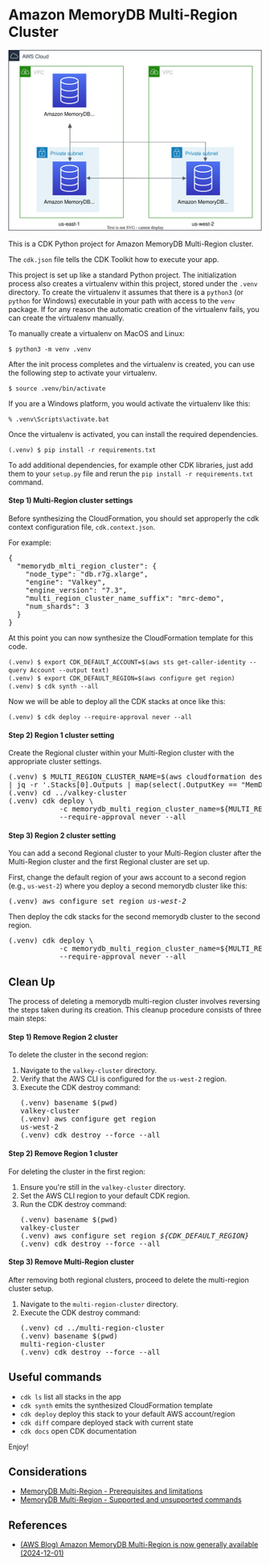 
# Amazon MemoryDB Multi-Region Cluster

![amazon-memorydb-multi-region-cluster](./amazon-memorydb-multi-region-cluster.svg)

This is a CDK Python project for Amazon MemoryDB Multi-Region cluster.

The `cdk.json` file tells the CDK Toolkit how to execute your app.

This project is set up like a standard Python project.  The initialization
process also creates a virtualenv within this project, stored under the `.venv`
directory.  To create the virtualenv it assumes that there is a `python3`
(or `python` for Windows) executable in your path with access to the `venv`
package. If for any reason the automatic creation of the virtualenv fails,
you can create the virtualenv manually.

To manually create a virtualenv on MacOS and Linux:

```
$ python3 -m venv .venv
```

After the init process completes and the virtualenv is created, you can use the following
step to activate your virtualenv.

```
$ source .venv/bin/activate
```

If you are a Windows platform, you would activate the virtualenv like this:

```
% .venv\Scripts\activate.bat
```

Once the virtualenv is activated, you can install the required dependencies.

```
(.venv) $ pip install -r requirements.txt
```

To add additional dependencies, for example other CDK libraries, just add
them to your `setup.py` file and rerun the `pip install -r requirements.txt`
command.

#### Step 1) Multi-Region cluster settings

Before synthesizing the CloudFormation, you should set approperly the cdk context configuration file, `cdk.context.json`.

For example:

<pre>
{
  "memorydb_mlti_region_cluster": {
    "node_type": "db.r7g.xlarge",
    "engine": "Valkey",
    "engine_version": "7.3",
    "multi_region_cluster_name_suffix": "mrc-demo",
    "num_shards": 3
  }
}
</pre>

At this point you can now synthesize the CloudFormation template for this code.

```
(.venv) $ export CDK_DEFAULT_ACCOUNT=$(aws sts get-caller-identity --query Account --output text)
(.venv) $ export CDK_DEFAULT_REGION=$(aws configure get region)
(.venv) $ cdk synth --all
```

Now we will be able to deploy all the CDK stacks at once like this:

```
(.venv) $ cdk deploy --require-approval never --all
```

#### Step 2) Region 1 cluster setting

Create the Regional cluster within your Multi-Region cluster with the appropriate cluster settings.

<pre>
(.venv) $ MULTI_REGION_CLUSTER_NAME=$(aws cloudformation describe-stacks --stack-name <i>MemoryDBMultiRegionClusterStack</i> \
| jq -r '.Stacks[0].Outputs | map(select(.OutputKey == "MemDBMultiRegionClusterName")) | .[0].OutputValue')
(.venv) cd ../valkey-cluster
(.venv) cdk deploy \
            -c memorydb_multi_region_cluster_name=${MULTI_REGION_CLUSTER_NAME} \
            --require-approval never --all
</pre>

#### Step 3) Region 2 cluster setting

You can add a second Regional cluster to your Multi-Region cluster after the Multi-Region cluster and the first Regional cluster are set up.

First, change the default region of your aws account to a second region (e.g., `us-west-2`) where you deploy a second memorydb cluster like this:
<pre>
(.venv) aws configure set region <i>us-west-2</i>
</pre>

Then deploy the cdk stacks for the second memorydb cluster to the second region.
<pre>
(.venv) cdk deploy \
            -c memorydb_multi_region_cluster_name=${MULTI_REGION_CLUSTER_NAME} \
            --require-approval never --all
</pre>

## Clean Up

The process of deleting a memorydb multi-region cluster involves reversing the steps taken during its creation. This cleanup procedure consists of three main steps:

#### Step 1) Remove Region 2 cluster

To delete the cluster in the second region:

1. Navigate to the `valkey-cluster` directory.
2. Verify that the AWS CLI is configured for the `us-west-2` region.
3. Execute the CDK destroy command:
   <pre>
   (.venv) basename $(pwd)
   valkey-cluster
   (.venv) aws configure get region
   us-west-2
   (.venv) cdk destroy --force --all
   </pre>

#### Step 2) Remove Region 1 cluster

For deleting the cluster in the first region:

1. Ensure you're still in the `valkey-cluster` directory.
2. Set the AWS CLI region to your default CDK region.
3. Run the CDK destroy command:
   <pre>
   (.venv) basename $(pwd)
   valkey-cluster
   (.venv) aws configure set region <i>${CDK_DEFAULT_REGION}</i>
   (.venv) cdk destroy --force --all
   </pre>

#### Step 3) Remove Multi-Region cluster

After removing both regional clusters, proceed to delete the multi-region cluster setup.

1. Navigate to the `multi-region-cluster` directory.
2. Execute the CDK destroy command:
   <pre>
   (.venv) cd ../multi-region-cluster
   (.venv) basename $(pwd)
   multi-region-cluster
   (.venv) cdk destroy --force --all
   </pre>

## Useful commands

 * `cdk ls`          list all stacks in the app
 * `cdk synth`       emits the synthesized CloudFormation template
 * `cdk deploy`      deploy this stack to your default AWS account/region
 * `cdk diff`        compare deployed stack with current state
 * `cdk docs`        open CDK documentation

Enjoy!

## Considerations

 * [MemoryDB Multi-Region - Prerequisites and limitations](https://docs.aws.amazon.com/memorydb/latest/devguide/multi-region.prereq.html)
 * [MemoryDB Multi-Region - Supported and unsupported commands](https://docs.aws.amazon.com/memorydb/latest/devguide/multi-Region.SupportedCommands.html)

## References

 * [(AWS Blog) Amazon MemoryDB Multi-Region is now generally available (2024-12-01)](https://aws.amazon.com/blogs/aws/amazon-memorydb-multi-region-is-now-generally-available/)
